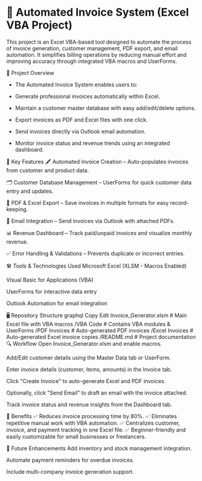 # 📄 Automated Invoice System (Excel VBA Project)
This project is an Excel VBA-based tool designed to automate the process of invoice generation, customer management, PDF export, and email automation. It simplifies billing operations by reducing manual effort and improving accuracy through integrated VBA macros and UserForms.

📁 Project Overview
- The Automated Invoice System enables users to:

- Generate professional invoices automatically within Excel.

- Maintain a customer master database with easy add/edit/delete options.

- Export invoices as PDF and Excel files with one click.

- Send invoices directly via Outlook email automation.

- Monitor invoice status and revenue trends using an integrated dashboard.

🔑 Key Features
🖋️ Automated Invoice Creation – Auto-populates invoices from customer and product data.

🗂️ Customer Database Management – UserForms for quick customer data entry and updates.

📄 PDF & Excel Export – Save invoices in multiple formats for easy record-keeping.

📧 Email Integration – Send invoices via Outlook with attached PDFs.

📊 Revenue Dashboard – Track paid/unpaid invoices and visualize monthly revenue.

✅ Error Handling & Validations – Prevents duplicate or incorrect entries.

🛠 Tools & Technologies Used
Microsoft Excel (XLSM - Macros Enabled)

Visual Basic for Applications (VBA)

UserForms for interactive data entry

Outlook Automation for email integration

🖥️ Repository Structure
graphql
Copy
Edit
Invoice_Generator.xlsm       # Main Excel file with VBA macros
/VBA Code                    # Contains VBA modules & UserForms
/PDF Invoices                # Auto-generated PDF invoices
/Excel Invoices              # Auto-generated Excel invoice copies
/README.md                   # Project documentation
🔍 Workflow
Open Invoice_Generator.xlsm and enable macros.

Add/Edit customer details using the Master Data tab or UserForm.

Enter invoice details (customer, items, amounts) in the Invoice tab.

Click "Create Invoice" to auto-generate Excel and PDF invoices.

Optionally, click "Send Email" to draft an email with the invoice attached.

Track invoice status and revenue insights from the Dashboard tab.

📌 Benefits
✅ Reduces invoice processing time by 80%.
✅ Eliminates repetitive manual work with VBA automation.
✅ Centralizes customer, invoice, and payment tracking in one Excel file.
✅ Beginner-friendly and easily customizable for small businesses or freelancers.

🔗 Future Enhancements
Add inventory and stock management integration.

Automate payment reminders for overdue invoices.

Include multi-company invoice generation support.
